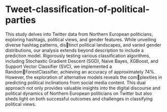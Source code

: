 # Tweet-classification-of-political-parties

This study delves into Twitter data from Northern European politicians, exploring hashtags, political views, and gender features. While unveiling diverse hashtag patterns, distinct political landscapes, and varied gender distributions, our analysis extends beyond description to include a prediction model. Rigorously testing various classification algorithms, including Stochastic Gradient Descent (SGD), Naive Bayes, XGBoost, and Support Vector Classifier (SVC), we implemented a RandomForestClassifier, achieving an accuracy of approximately 74%. However, the exploration of alternative models reveals the complexities in predicting political inclinations from social media content. This dual approach not only provides valuable insights into the digital discourse and political dynamics of Northern European politicians on Twitter but also sheds light on both successful outcomes and challenges in classifying political views.
